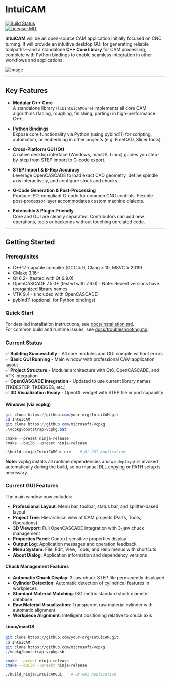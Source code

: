 # IntuiCAM

[![Build Status](https://img.shields.io/github/actions/workflow/status/your-org/IntuiCAM/ci.yml?branch=main)](https://github.com/your-org/IntuiCAM/actions)  
[![License: MIT](https://img.shields.io/badge/License-MIT-blue)](LICENSE)

**IntuiCAM** will be an open-source CAM application initially focused on CNC turning. It will provide an intuitive desktop GUI for generating reliable toolpaths—and a standalone **C++ Core library** for CAM processing, complete with Python bindings to enable seamless integration in other workflows and applications.


![image](https://github.com/user-attachments/assets/34024db4-e501-45cc-af62-eb78560b7549)

---

## Key Features

- **Modular C++ Core**  
  A standalone library (`libIntuiCAMCore`) implements all core CAM algorithms (facing, roughing, finishing, parting) in high-performance C++.  

- **Python Bindings**  
  Expose core functionality via Python (using pybind11) for scripting, automation, or embedding in other projects (e.g. FreeCAD, Slicer tools).

- **Cross-Platform GUI (Qt)**  
  A native desktop interface (Windows, macOS, Linux) guides you step-by-step from STEP import to G-code export.

- **STEP Import & B-Rep Accuracy**  
  Leverage OpenCASCADE to load exact CAD geometry, define spindle axis interactively, and configure stock and chucks.

- **G-Code Generation & Post-Processing**  
  Produce ISO-compliant G-code for common CNC controls. Flexible post-processor layer accommodates custom machine dialects.

- **Extensible & Plugin-Friendly**  
  Core and GUI are cleanly separated. Contributors can add new operations, tools or backends without touching unrelated code.

---

## Getting Started

### Prerequisites

- C++17-capable compiler (GCC ≥ 9, Clang ≥ 10, MSVC ≥ 2019)  
- CMake 3.16+
- Qt 6.2+ (tested with Qt 6.9.0)
- OpenCASCADE 7.5.0+ (tested with 7.6.0) - Note: Recent versions have reorganized library names
- VTK 9.4+ (included with OpenCASCADE)
- pybind11 (optional, for Python bindings)

### Quick Start

For detailed installation instructions, see [docs/installation.md](docs/installation.md).  
For common build and runtime issues, see [docs/troubleshooting.md](docs/troubleshooting.md).

### Current Status

✅ **Building Successfully** - All core modules and GUI compile without errors  
✅ **Basic GUI Running** - Main window with professional CAM application layout  
✅ **Project Structure** - Modular architecture with Qt6, OpenCASCADE, and VTK integration  
✅ **OpenCASCADE Integration** - Updated to use current library names (TKDESTEP, TKDEIGES, etc.)  
✅ **3D Visualization Ready** - OpenGL widget with STEP file import capability  

#### Windows (via vcpkg)

```powershell
git clone https://github.com/your-org/IntuiCAM.git
cd IntuiCAM
git clone https://github.com/microsoft/vcpkg
.\vcpkg\bootstrap-vcpkg.bat

cmake --preset ninja-release
cmake --build --preset ninja-release

.\build_ninja\IntuiCAMGui.exe    # Qt GUI Application
```

**Note:** vcpkg installs all runtime dependencies and `windeployqt` is invoked automatically during the build, so no manual DLL copying or PATH setup is necessary.

### Current GUI Features

The main window now includes:
- **Professional Layout**: Menu bar, toolbar, status bar, and splitter-based layout
- **Project Tree**: Hierarchical view of CAM projects (Parts, Tools, Operations)
- **3D Viewport**: Full OpenCASCADE integration with 3-jaw chuck management
- **Properties Panel**: Context-sensitive properties display
- **Output Log**: Application messages and operation feedback
- **Menu System**: File, Edit, View, Tools, and Help menus with shortcuts
- **About Dialog**: Application information and dependency versions

#### Chuck Management Features

- **Automatic Chuck Display**: 3-jaw chuck STEP file permanently displayed
- **Cylinder Detection**: Automatic detection of cylindrical features in workpieces
- **Standard Material Matching**: ISO metric standard stock diameter database
- **Raw Material Visualization**: Transparent raw material cylinder with automatic alignment
- **Workpiece Alignment**: Intelligent positioning relative to chuck axis

#### Linux/macOS

```bash
git clone https://github.com/your-org/IntuiCAM.git
cd IntuiCAM
git clone https://github.com/microsoft/vcpkg
./vcpkg/bootstrap-vcpkg.sh

cmake --preset ninja-release
cmake --build --preset ninja-release

./build_ninja/IntuiCAMGui    # Qt GUI Application
```
